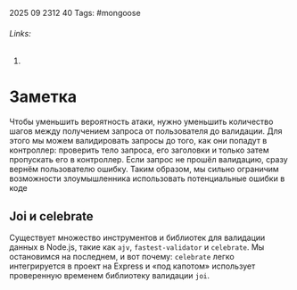 2025 09 2312 40
Tags: #mongoose 
###### Links: 
1) 
# Заметка
Чтобы уменьшить вероятность атаки, нужно уменьшить количество шагов между получением запроса от пользователя до валидации. Для этого мы можем валидировать запросы до того, как они попадут в контроллер: проверить тело запроса, его заголовки и только затем пропускать его в контроллер. Если запрос не прошёл валидацию, сразу вернём пользователю ошибку. Таким образом, мы сильно ограничим возможности злоумышленника использовать потенциальные ошибки в коде
## Joi и celebrate
Существует множество инструментов и библиотек для валидации данных в Node.js, такие как `ajv`, `fastest-validator` и `celebrate`. Мы остановимся на последнем, и вот почему: `celebrate` легко интегрируется в проект на Express и «под капотом» использует проверенную временем библиотеку валидации `joi`.